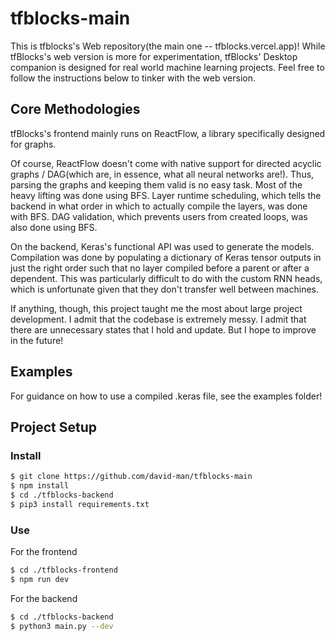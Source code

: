 # tfblocks-main

This is tfblocks's Web repository(the main one -- tfblocks.vercel.app)! While tfBlocks's web version is more for experimentation, tfBlocks' Desktop companion is designed for real world machine learning projects. Feel free to follow the instructions below to tinker with the web version.

## Core Methodologies

tfBlocks's frontend mainly runs on ReactFlow, a library specifically designed for graphs.

Of course, ReactFlow doesn't come with native support for directed acyclic graphs / DAG(which are, in essence, what all neural networks are!). Thus, parsing the graphs and keeping them valid is no easy task. Most of the heavy lifting was done using BFS. Layer runtime scheduling, which tells the backend in what order in which to actually compile the layers, was done with BFS. DAG validation, which prevents users from created loops, was also done using BFS.

On the backend, Keras's functional API was used to generate the models. Compilation was done by populating a dictionary of Keras tensor outputs in just the right order such that no layer compiled before a parent or after a dependent. This was particularly difficult to do with the custom RNN heads, which is unfortunate given that they don't transfer well between machines.

If anything, though, this project taught me the most about large project development. I admit that the codebase is extremely messy. I admit that there are unnecessary states that I hold and update. But I hope to improve in the future!

## Examples

For guidance on how to use a compiled .keras file, see the examples folder!

## Project Setup

### Install

```bash
$ git clone https://github.com/david-man/tfblocks-main
$ npm install
$ cd ./tfblocks-backend
$ pip3 install requirements.txt
```

### Use
For the frontend
```bash
$ cd ./tfblocks-frontend
$ npm run dev
```

For the backend
```bash
$ cd ./tfblocks-backend
$ python3 main.py --dev
```


